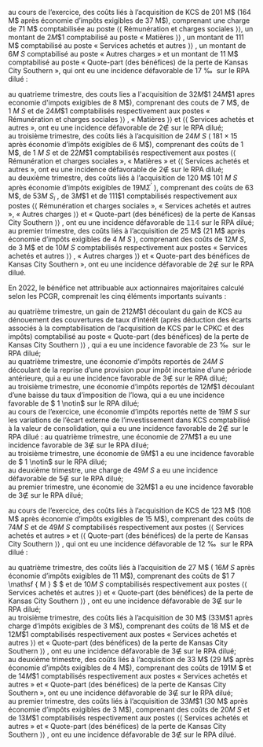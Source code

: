 au cours de l’exercice, des coûts liés à l’acquisition de KCS de 201 M\$ (164 M\$ après économie d’impôts exigibles de 37 M\$), comprenant une charge de 71 M\$ comptabilisée au poste $\langle \langle$ Rémunération et charges sociales $\rangle \rangle ,$ un montant de $2 M \$ 1$ comptabilisé au poste « Matières $\rangle \rangle$ , un montant de 111 M\$ comptabilisé au poste « Services achetés et autres $\rangle \rangle$ , un montant de $6 M \ S$ comptabilisé au poste « Autres charges » et un montant de 11 M\$ comptabilisé au poste « Quote-part (des bénéfices) de la perte de Kansas City Southern », qui ont eu une incidence défavorable de $1 7 \mathrm { ~ ‰ ~ }$ sur le RPA dilué :

au quatrieme trimestre, des couts lies a I'acquisition de $3 2 M \$ 1$ $2 4 M \$ 1$ apres economie d'impots exigibles de 8 M\$), comprenant des couts de 7 M\$, de $1 \ M \ S$ et de $2 4 M \$ 1$ comptabilisés respectivement aux postes « Rémunération et charges sociales $\rangle \rangle$ , « Matières $\rangle \rangle$ et $\langle \langle$ Services achetés et autres », ont eu une incidence défavorable de $2 \notin$ sur le RPA dilué;   
au troisième trimestre, des coûts liés à l’acquisition de $2 4 M \ S$ ( $1 8 1 \times 1 5$ après économie d’impôts exigibles de 6 M\$), comprenant des coûts de 1 M\$, de $1 \ M \ S$ et de $2 2 M \$ 1$ comptabilisés respectivement aux postes $\langle \langle$ Rémunération et charges sociales », « Matières » et $\langle \langle$ Services achetés et autres », ont eu une incidence défavorable de $2 \notin$ sur le RPA dilué;   
au deuxième trimestre, des coûts liés à l’acquisition de 120 M\$ $1 0 1 \ M \ S$ après économie d’impôts exigibles de $1 9 \mathsf { M } \Sigma ^ { \prime }$ ), comprenant des coûts de 63 M\$, de $5 3 M \ S _ { i }$ , de $3 M \$ 1$ et de $1 1 1 \$ 1$ comptabilisés respectivement aux postes $\langle \langle$ Rémunération et charges sociales », « Services achetés et autres », « Autres charges $\rangle \rangle$ et « Quote-part (des bénéfices) de la perte de Kansas City Southern $\rangle \rangle$ , ont eu une incidence défavorable de $\mathbb { 1 1 4 }$ sur le RPA dilué;   
au premier trimestre, des coûts liés à l’acquisition de 25 M\$ (21 M\$ après économie d’impôts exigibles de $4 \ M \ S$ ), comprenant des coûts de $1 2 M \ S ,$ de 3 M\$ et de $1 0 M \ S$ comptabilisés respectivement aux postes « Services achetés et autres $\rangle \rangle$ , « Autres charges $\rangle \rangle$ et « Quote-part des bénéfices de Kansas City Southern », ont eu une incidence défavorable de $2 \notin$ sur le RPA dilué.

En 2022, le bénéfice net attribuable aux actionnaires majoritaires calculé selon les PCGR, comprenait les cinq éléments importants suivants :

au quatrième trimestre, un gain de $2 1 2 M \$ 1$ découlant du gain de KCS au dénouement des couvertures de taux d’intérêt (après déduction des écarts associés à la comptabilisation de l’acquisition de KCS par le CPKC et des impôts) comptabilisé au poste « Quote-part (des bénéfices) de la perte de Kansas City Southern $\rangle \rangle$ , qui a eu une incidence favorable de $2 3 \mathrm { ~ ‰ ~ }$ sur le RPA dilué;   
au quatrième trimestre, une économie d’impôts reportés de $2 4 M \ S$ découlant de la reprise d’une provision pour impôt incertaine d’une période antérieure, qui a eu une incidence favorable de $3 \notin$ sur le RPA dilué;   
au troisième trimestre, une économie d’impôts reportés de $1 2 M \$ 1$ découlant d’une baisse du taux d’imposition de l’Iowa, qui a eu une incidence favorable de $ 1 \notin$ sur le RPA dilué;   
au cours de l’exercice, une économie d’impôts reportés nette de ${ 1 9 M \ S }$ sur les variations de l’écart externe de l’investissement dans KCS comptabilisé à la valeur de consolidation, qui a eu une incidence favorable de $2 \notin$ sur le RPA dilué : au quatrième trimestre, une économie de $2 7 M \$ 1$ a eu une incidence favorable de $3 \notin$ sur le RPA dilué;   
au troisième trimestre, une économie de $9 M \$ 1$ a eu une incidence favorable de $ 1 \notin$ sur le RPA dilué;   
au deuxième trimestre, une charge de $4 9 M \ S$ a eu une incidence défavorable de $5 \notin$ sur le RPA dilué;   
au premier trimestre, une économie de $3 2 M \$ 1$ a eu une incidence favorable de $3 \notin$ sur le RPA dilué;

au cours de l’exercice, des coûts liés à l’acquisition de KCS de 123 M\$ (108 M\$ après économie d’impôts exigibles de 15 M\$), comprenant des coûts de $7 4 M \ S$ et de $4 9 M \ S$ comptabilisés respectivement aux postes $\langle \langle$ Services achetés et autres » et $\langle \langle$ Quote-part (des bénéfices) de la perte de Kansas City Southern $\rangle \rangle$ , qui ont eu une incidence défavorable de $1 2 \mathrm { ~ ‰ ~ }$ sur le RPA dilué :

au quatrième trimestre, des coûts liés à l’acquisition de 27 M\$ ( $1 6 M \ S$ après économie d’impôts exigibles de 11 M\$), comprenant des coûts de $1 7 \mathsf { M } \$ $ et de $1 0 M \ S$ comptabilisés respectivement aux postes $\langle \langle$ Services achetés et autres $\rangle \rangle$ et « Quote-part (des bénéfices) de la perte de Kansas City Southern $\rangle \rangle$ , ont eu une incidence défavorable de $3 \notin$ sur le RPA dilué;   
au troisième trimestre, des coûts liés à l’acquisition de 30 M\$ $( 3 3 \mathsf { M } \$ 1$ après charge d’impôts exigibles de 3 M\$), comprenant des coûts de 18 M\$ et de $1 2 M \$ 1$ comptabilisés respectivement aux postes « Services achetés et autres $\rangle \rangle$ et « Quote-part (des bénéfices) de la perte de Kansas City Southern $\rangle \rangle$ , ont eu une incidence défavorable de $3 \notin$ sur le RPA dilué;   
au deuxième trimestre, des coûts liés à l’acquisition de 33 M\$ (29 M\$ après économie d’impôts exigibles de 4 M\$), comprenant des coûts de $1 9 1  { \mathsf { M } }  { \boldsymbol { \ S } }$ et de $1 4 M \$ 1$ comptabilisés respectivement aux postes « Services achetés et autres » et « Quote-part (des bénéfices) de la perte de Kansas City Southern », ont eu une incidence défavorable de $3 \notin$ sur le RPA dilué;   
au premier trimestre, des coûts liés à l’acquisition de $3 3 M \$ 1$ (30 M\$ après économie d’impôts exigibles de 3 M\$), comprenant des coûts de $2 0 M \ S$ et de $1 3 M \$ 1$ comptabilisés respectivement aux postes $\langle \langle$ Services achetés et autres » et « Quote-part (des bénéfices) de la perte de Kansas City Southern $\rangle \rangle$ , ont eu une incidence défavorable de $3 \notin$ sur le RPA dilué.